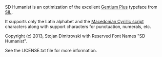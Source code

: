 SD Humanist is an optimization of the excellent [Gentium Plus](http://scripts.sil.org/cms/scripts/page.php?site_id=nrsi&id=gentium) typeface from [SIL](http://sil.org).

It supports only the Latin alphabet and the [Macedonian Cyrillic script](http://en.wikipedia.org/wiki/Macedonian_Cyrillic_alphabet#The_Alphabet) characters along with support characters for punctuation, numerals, etc.

Copyright (c) 2013, Stojan Dimitrovski with Reserved Font Names "SD Humanist".

See the LICENSE.txt file for more information.

